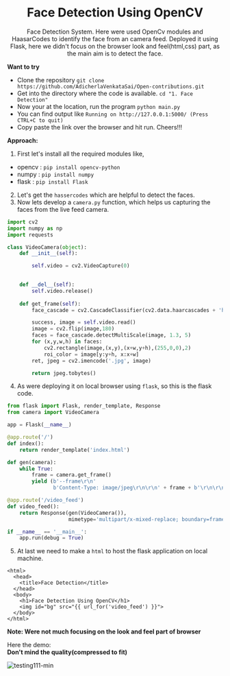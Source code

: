 
<h1 align="center">Face Detection Using OpenCV</h1>   
<p align="center">Face Detection System. Here were used OpenCv modules and HaasarCodes to identify the face from an camera feed. Deployed it using Flask, here we didn't focus on the browser look and feel(html,css) part, as the main aim is to detect the face.</p>

**Want to try**
-  Clone the repository `git clone https://github.com/AdicherlaVenkataSai/Open-contributions.git`
-  Get into the directory where the code is available. `cd "1. Face Detection"`
-  Now your at the location, run the program `python main.py`
-  You can find output like `Running on http://127.0.0.1:5000/ (Press CTRL+C to quit)`
-  Copy paste the link over the browser and hit run.  Cheers!!! 

**Approach:**     
1. First let's install all the required modules like,
-  opencv : `pip install opencv-python`
-  numpy  : `pip install numpy`
-  flask  : `pip install Flask`
2. Let's get the `hassercodes` which are helpful to detect the faces.
3. Now lets develop a `camera.py` function, which helps us capturing the faces from the live feed camera.
```python
import cv2
import numpy as np
import requests

class VideoCamera(object):
    def __init__(self):

        self.video = cv2.VideoCapture(0)

    
    def __del__(self):
        self.video.release()
    
    def get_frame(self):
        face_cascade = cv2.CascadeClassifier(cv2.data.haarcascades + 'haarcascade_frontalface_default.xml')

        success, image = self.video.read()
        image = cv2.flip(image,180)
        faces = face_cascade.detectMultiScale(image, 1.3, 5)
        for (x,y,w,h) in faces:
            cv2.rectangle(image,(x,y),(x+w,y+h),(255,0,0),2)
            roi_color = image[y:y+h, x:x+w]
        ret, jpeg = cv2.imencode('.jpg', image)

        return jpeg.tobytes()

```
4. As were deploying it on local browser using `flask`, so this is the flask code.
```python
from flask import Flask, render_template, Response
from camera import VideoCamera

app = Flask(__name__)

@app.route('/')
def index():
    return render_template('index.html')

def gen(camera):
    while True:
        frame = camera.get_frame()
        yield (b'--frame\r\n'
               b'Content-Type: image/jpeg\r\n\r\n' + frame + b'\r\n\r\n')

@app.route('/video_feed')
def video_feed():
    return Response(gen(VideoCamera()),
                    mimetype='multipart/x-mixed-replace; boundary=frame')

if __name__ == '__main__':
    app.run(debug = True)

```
5. At last we need to make a `html` to host the flask application on local machine.
```
<html>
  <head>
    <title>Face Detection</title>
  </head>
  <body>
    <h1>Face Detection Using OpenCV</h1>
    <img id="bg" src="{{ url_for('video_feed') }}">
  </body>
</html>
```
**Note: Were not much focusing on the look and feel part of browser**


Here the demo:    
**Don't mind the quality(compressed to fit)**

![testing111-min](https://user-images.githubusercontent.com/26376075/93674954-68181280-fac9-11ea-9334-bc0765f2389c.gif)
